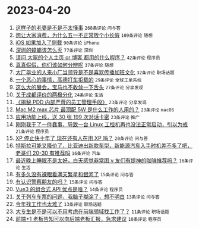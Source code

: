 # 2023-04-20

1. [这样子的老婆是不是不太懂事](https://www.v2ex.com/t/933893) `268条评论` `问与答`
1. [想让大家消费，为什么五一不正常放个小长假](https://www.v2ex.com/t/933929) `109条评论` `随想`
1. [iOS 如果加入了侧载](https://www.v2ex.com/t/933955) `90条评论` `iPhone`
1. [深圳的蟑螂该怎么灭](https://www.v2ex.com/t/933898) `77条评论` `深圳`
1. [请问 大家的个人主页 or 博客 都用的什么程序？](https://www.v2ex.com/t/933986) `42条评论` `程序员`
1. [真真假假，你们该如何分辨呢](https://www.v2ex.com/t/933903) `37条评论` `随想`
1. [大厂毕业的人来小厂当领导是不是喜欢传播加班文化](https://www.v2ex.com/t/933991) `32条评论` `职场话题`
1. [一个恶心的事情，高德打车拒载的](https://www.v2ex.com/t/933910) `29条评论` `全球工单系统`
1. [这么大的展会，宝马也不收敛一下舌头](https://www.v2ex.com/t/934006) `27条评论` `分享发现`
1. [关于成都评价的两极分化](https://www.v2ex.com/t/933992) `24条评论` `生活`
1. [《揭秘 PDD 内部严苛的员工管理手段》](https://www.v2ex.com/t/934052) `23条评论` `分享发现`
1. [Mac M2 max 芯片 最顶配 5W 是什么工作的人用的？](https://www.v2ex.com/t/934039) `23条评论` `macOS`
1. [应用功能上线，送 30 张 199 次对话卡密](https://www.v2ex.com/t/933895) `23条评论` `推广`
1. [刚刚我干了一件蠢事，导致一台 Linux 工控机再也没法正常启动，引以为戒](https://www.v2ex.com/t/933914) `21条评论` `程序员`
1. [XP 停止快十年了 现在还有人在用 XP 吗？](https://www.v2ex.com/t/933904) `20条评论` `问与答`
1. [特斯拉可能又降价了，比亚迪出新款车型，新能源汽车入手时机差不多了吧，老哥们 20-30 有推荐吗](https://www.v2ex.com/t/933919) `16条评论` `汽车`
1. [最近晚上睡眠不是太好，白天感觉非常困 v 友们有提神的咖啡推荐吗？](https://www.v2ex.com/t/933907) `16条评论` `生活`
1. [有多久没有裸眼看满天繁星和银河了](https://www.v2ex.com/t/933977) `15条评论` `问与答`
1. [有认识警察朋友的吗？](https://www.v2ex.com/t/933968) `15条评论` `问与答`
1. [Vue3 的组合式 API 优点是啥？](https://www.v2ex.com/t/934070) `14条评论` `程序员`
1. [关于列车车票的问题，我脑子糊涂了，想不明白](https://www.v2ex.com/t/934002) `13条评论` `问与答`
1. [今年找工作也太难了](https://www.v2ex.com/t/933939) `13条评论` `职场话题`
1. [大专生是不是可以不用考虑在前端领域找工作了？](https://www.v2ex.com/t/933989) `11条评论` `职场话题`
1. [前端+1 老板告知可以向后端老板汇报，急求建议](https://www.v2ex.com/t/934038) `10条评论` `程序员`
